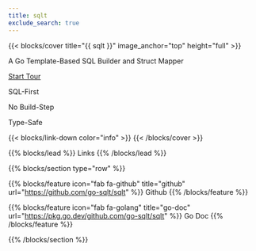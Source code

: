 ```yaml
---
title: sqlt
exclude_search: true
---
```


{{< blocks/cover title="{{ sqlt }}" image_anchor="top" height="full" >}}
<p class="lead mt-0 mb-4">A Go Template-Based SQL Builder and Struct Mapper</p>
<a class="btn btn-lg btn-primary me-3 mb-4" href="tour/">
  Start Tour <i class="fas fa-camera ms-2"></i>
</a>
<p class="lead mt-0">SQL-First</p>
<p class="lead mt-0">No Build-Step</p>
<p class="lead mt-0 mb-4">Type-Safe</p>
{{< blocks/link-down color="info" >}}
{{< /blocks/cover >}}


{{% blocks/lead %}}
Links
{{% /blocks/lead %}}


{{% blocks/section type="row" %}}

{{% blocks/feature icon="fab fa-github" title="github"
    url="https://github.com/go-sqlt/sqlt" %}}
Github
{{% /blocks/feature %}}

{{% blocks/feature icon="fab fa-golang" title="go-doc"
    url="https://pkg.go.dev/github.com/go-sqlt/sqlt" %}}
Go Doc
{{% /blocks/feature %}}

{{% /blocks/section %}}
